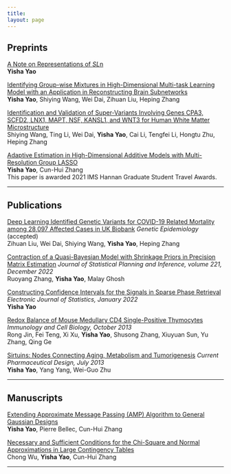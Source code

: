 ```yaml
---
title: 
layout: page
---
```


## Preprints

<p> <a href="https://arxiv.org/abs/2210.08348">A Note on Representations of <em>SL</em>n </a> <br>  <strong>Yisha Yao</strong> </p>
<p> </p>

<p> <a href="paper_sample5.pdf">Identifying Group-wise Mixtures in High-Dimensional Multi-task Learning Model with an Application in Reconstructing Brain Subnetworks</a> <br>
    <strong>Yisha Yao</strong>, Shiying Wang, Wei Dai, Zihuan Liu, Heping Zhang </p>
<p> </p>
 
<p> <a href="">Identification and Validation of Super-Variants Involving Genes CPA3, SCFD2, LNX1, MAPT, NSF, KANSL1, and WNT3 for Human White Matter Microstructure</a> <br>
    Shiying Wang, Ting Li, Wei Dai, <strong>Yisha Yao</strong>, Cai Li, Tengfei Li, Hongtu Zhu, Heping Zhang </p>  
<p> </p>

<p> <a href="https://arxiv.org/abs/2011.06765">Adaptive Estimation in High-Dimensional Additive Models with Multi-Resolution Group LASSO</a> <br>
    <strong>Yisha Yao</strong>, Cun-Hui Zhang <br>
    This paper is awarded 2021 IMS Hannan Graduate Student Travel Awards. </p>
<p> </p>
<hr>

## Publications
  
<p> <a href="https://www.medrxiv.org/content/10.1101/2022.05.05.22274731v1.full.pdf">Deep Learning Identified Genetic Variants for COVID-19 Related Mortality among 28,097 Affected Cases in UK Biobank</a>  <em>Genetic Epidemiology</em> (accepted) <br>
    Zihuan Liu, Wei Dai, Shiying Wang, <strong>Yisha Yao</strong>, Heping Zhang </p> 
<p> </p> 

<p> <a href="https://www.sciencedirect.com/science/article/pii/S0378375822000301">Contraction of a Quasi-Bayesian Model with Shrinkage Priors in Precision Matrix Estimation</a>  <em>Journal of Statistical Planning and Inference, volume 221, December 2022</em> <br>
   Ruoyang Zhang, <strong>Yisha Yao</strong>, Malay Ghosh </p>
<p> </p>

<p> <a href="https://projecteuclid.org/journals/electronic-journal-of-statistics/volume-16/issue-1/Constructing-confidence-intervals-for-the-signals-in-sparse-phase-retrieval/10.1214/21-EJS1968.full">Constructing Confidence Intervals for the Signals in Sparse Phase Retrieval</a>  <em>Electronic Journal of Statistics, January 2022</em> <br>
    <strong>Yisha Yao</strong> </p>
<p> </p>

<p> <a href="https://pubmed.ncbi.nlm.nih.gov/24100390/">Redox Balance of Mouse Medullary CD4 Single-Positive Thymocytes</a>  <em>Immunology and Cell Biology, October 2013</em> <br>
    Rong Jin, Fei Teng, Xi Xu, <strong>Yisha Yao</strong>, Shusong Zhang, Xiuyuan Sun, Yu Zhang, Qing Ge  </p>
<p> </p>

<p> <a href="https://pubmed.ncbi.nlm.nih.gov/23888968/">Sirtuins: Nodes Connecting Aging, Metabolism and Tumorigenesis</a>  <em>Current Pharmaceutical Design, July 2013</em> <br>
    <strong>Yisha Yao</strong>, Yang Yang, Wei-Guo Zhu </p>
<p> </p>    
<hr> 


## Manuscripts

<p> <a href="">Extending Approximate Message Passing (AMP) Algorithm to General Gaussian Designs</a> <br>
    <strong>Yisha Yao</strong>, Pierre Bellec, Cun-Hui Zhang </p>
<p> </p>

<p> <a href="">Necessary and Sufficient Conditions for the Chi-Square and Normal Approximations in Large Contingency Tables</a> <br> 
    Chong Wu, <strong>Yisha Yao</strong>, Cun-Hui Zhang </p>
<hr> 




